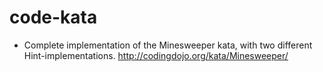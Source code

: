 # code-kata


- Complete implementation of the Minesweeper kata, with two different Hint-implementations.
http://codingdojo.org/kata/Minesweeper/
